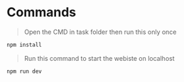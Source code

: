 # Commands

> Open the CMD in task folder then run this only once 
```bash
npm install
```

> Run this command to start the webiste on localhost 

```bash
npm run dev 
```